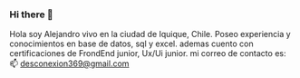 ### Hi there 👋

<!--
**AlejandroBritoE/AlejandroBritoE** is a ✨ _special_ ✨ repository because its `README.md` (this file) appears on your GitHub profile.

Here are some ideas to get you started:

- 🔭 I’m currently working on ...
- 🌱 I’m currently learning ...
- 👯 I’m looking to collaborate on ...
- 🤔 I’m looking for help with ...
- 💬 Ask me about ...
- 📫 How to reach me: ...
- 😄 Pronouns: ...
- ⚡ Fun fact: ...
-->
Hola soy Alejandro vivo en la ciudad de Iquique, Chile.
Poseo experiencia y conocimientos en base de datos, sql y excel. ademas cuento con certificaciones de FrondEnd junior, Ux/Ui junior. 
mi correo de contacto es: 📫 desconexion369@gmail.com
